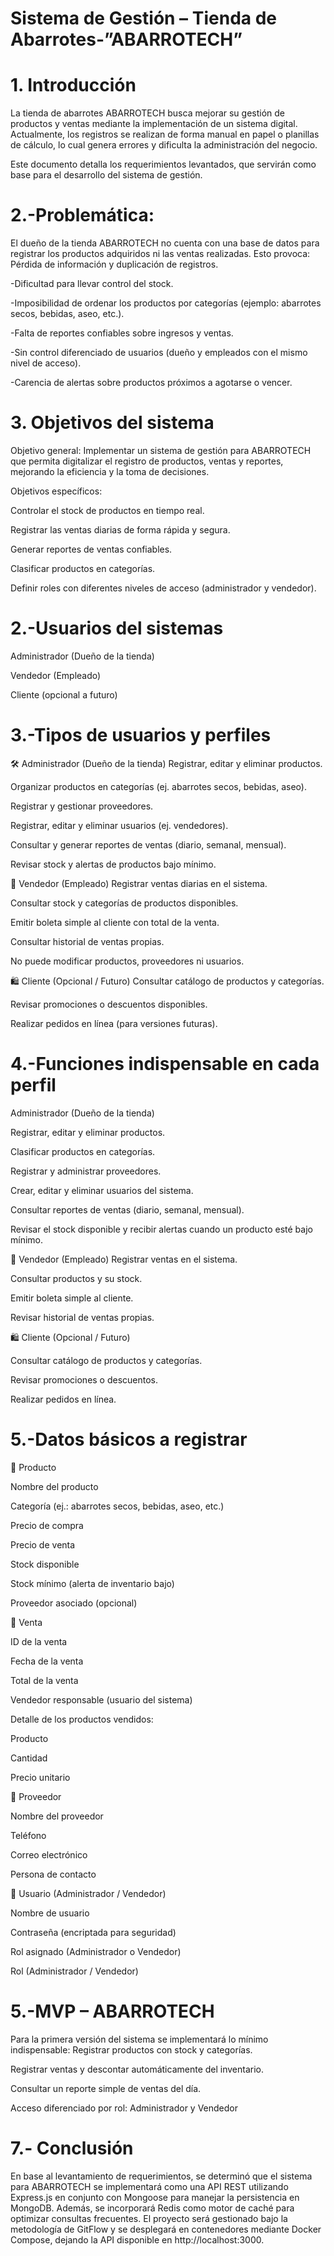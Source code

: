# Sistema de Gestión – Tienda de Abarrotes-”ABARROTECH” #

# 1. Introducción

La tienda de abarrotes ABARROTECH busca mejorar su gestión de productos y ventas mediante la implementación de un sistema digital. Actualmente, los registros se realizan de forma manual en papel o planillas de cálculo, lo cual genera errores y dificulta la administración del negocio.

Este documento detalla los requerimientos levantados, que servirán como base para el desarrollo del sistema de gestión.




# 2.-Problemática:

El dueño de la tienda ABARROTECH no cuenta con una base de datos para registrar los productos adquiridos ni las ventas realizadas. Esto provoca:
Pérdida de información y duplicación de registros.


-Dificultad para llevar control del stock.

-Imposibilidad de ordenar los productos por categorías (ejemplo: abarrotes secos, bebidas, aseo, etc.).

-Falta de reportes confiables sobre ingresos y ventas.

-Sin control diferenciado de usuarios (dueño y empleados con el mismo nivel de acceso).

-Carencia de alertas sobre productos próximos a agotarse o vencer.

# 3. Objetivos del sistema

Objetivo general:
Implementar un sistema de gestión para ABARROTECH que permita digitalizar el registro de productos, ventas y reportes, mejorando la eficiencia y la toma de decisiones.

Objetivos específicos:

Controlar el stock de productos en tiempo real.

Registrar las ventas diarias de forma rápida y segura.

Generar reportes de ventas confiables.

Clasificar productos en categorías.

Definir roles con diferentes niveles de acceso (administrador y vendedor).

# 2.-Usuarios del sistemas

Administrador (Dueño de la tienda)

Vendedor (Empleado)

Cliente (opcional a futuro)

# 3.-Tipos de usuarios y perfiles

🛠️ Administrador (Dueño de la tienda)
Registrar, editar y eliminar productos.


Organizar productos en categorías (ej. abarrotes secos, bebidas, aseo).


Registrar y gestionar proveedores.


Registrar, editar y eliminar usuarios (ej. vendedores).


Consultar y generar reportes de ventas (diario, semanal, mensual).


Revisar stock y alertas de productos bajo mínimo.


🧾 Vendedor (Empleado)
Registrar ventas diarias en el sistema.


Consultar stock y categorías de productos disponibles.


Emitir boleta simple al cliente con total de la venta.


Consultar historial de ventas propias.


No puede modificar productos, proveedores ni usuarios.



🛍️ Cliente (Opcional / Futuro)
Consultar catálogo de productos y categorías.


Revisar promociones o descuentos disponibles.


Realizar pedidos en línea (para versiones futuras).




# 4.-Funciones indispensable en cada perfil

Administrador (Dueño de la tienda)

Registrar, editar y eliminar productos.


Clasificar productos en categorías.


Registrar y administrar proveedores.


Crear, editar y eliminar usuarios del sistema.


Consultar reportes de ventas (diario, semanal, mensual).


Revisar el stock disponible y recibir alertas cuando un producto esté bajo mínimo.




🧾 Vendedor (Empleado)
Registrar ventas en el sistema.


Consultar productos y su stock.


Emitir boleta simple al cliente.


Revisar historial de ventas propias.




🛍️ Cliente (Opcional / Futuro)

Consultar catálogo de productos y categorías.


Revisar promociones o descuentos.


Realizar pedidos en línea.


# 5.-Datos básicos a registrar

🛒 Producto

Nombre del producto

Categoría (ej.: abarrotes secos, bebidas, aseo, etc.)

Precio de compra

Precio de venta

Stock disponible

Stock mínimo (alerta de inventario bajo)

Proveedor asociado (opcional)


🧾 Venta

ID de la venta

Fecha de la venta

Total de la venta

Vendedor responsable (usuario del sistema)

Detalle de los productos vendidos:

Producto

Cantidad

Precio unitario


🚚 Proveedor

Nombre del proveedor

Teléfono

Correo electrónico

Persona de contacto


👤 Usuario (Administrador / Vendedor)

Nombre de usuario

Contraseña (encriptada para seguridad)

Rol asignado (Administrador o Vendedor)

Rol (Administrador / Vendedor)


# 5.-MVP – ABARROTECH
Para la primera versión del sistema se implementará lo mínimo indispensable:
Registrar productos con stock y categorías.


Registrar ventas y descontar automáticamente del inventario.


Consultar un reporte simple de ventas del día.


Acceso diferenciado por rol: Administrador y Vendedor

# 7.- Conclusión

En base al levantamiento de requerimientos, se determinó que el sistema para ABARROTECH se implementará como una API REST utilizando Express.js en conjunto con Mongoose para manejar la persistencia en MongoDB. Además, se incorporará Redis como motor de caché para optimizar consultas frecuentes. El proyecto será gestionado bajo la metodología de GitFlow y se desplegará en contenedores mediante Docker Compose, dejando la API disponible en http://localhost:3000.